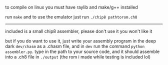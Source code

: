 to compile on linux you must have raylib and make/g++ installed

run `make`
and to use the emulator just run 
`./chip8 pathtorom.ch8`

---------

included is a small chip8 assembler, please don't use it you won't like it 

but if you do want to use it, just write your assembly program in the deep dark `dev/chasm` as a .chasm file, and in `dev`
run the command `python assembler.py`.
type in the path to your source code, and it should assemble into a .ch8 file in `./output` (the rom i made while testing is included lol)
